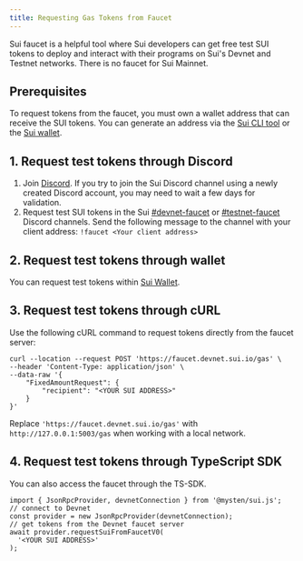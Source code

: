 ```yaml
---
title: Requesting Gas Tokens from Faucet
---
```


Sui faucet is a helpful tool where Sui developers can get free test SUI tokens to deploy and interact with their programs on Sui's Devnet and Testnet networks. There is no faucet for Sui Mainnet.

## Prerequisites

To request tokens from the faucet, you must own a wallet address that can receive the SUI tokens. You can generate an address via the [Sui CLI tool](../build/cli-client.md#active-address) or the [Sui wallet](https://github.com/MystenLabs/mysten-app-docs/blob/main/mysten-sui-wallet.md).

## 1. Request test tokens through Discord

1. Join [Discord](https://discord.gg/sui).
   If you try to join the Sui Discord channel using a newly created Discord account, you may need to wait a few days for validation.
1. Request test SUI tokens in the Sui [#devnet-faucet](https://discord.com/channels/916379725201563759/971488439931392130) or [#testnet-faucet](https://discord.com/channels/916379725201563759/1037811694564560966) Discord channels. Send the following message to the channel with your client address:
   `!faucet <Your client address>`

## 2. Request test tokens through wallet

You can request test tokens within [Sui Wallet](https://github.com/MystenLabs/mysten-app-docs/blob/main/mysten-sui-wallet.md#add-sui-tokens-to-your-sui-wallet).

## 3. Request test tokens through cURL

Use the following cURL command to request tokens directly from the faucet server:

```
curl --location --request POST 'https://faucet.devnet.sui.io/gas' \
--header 'Content-Type: application/json' \
--data-raw '{
    "FixedAmountRequest": {
        "recipient": "<YOUR SUI ADDRESS>"
    }
}'
```

Replace `'https://faucet.devnet.sui.io/gas'` with `http://127.0.0.1:5003/gas` when working with a local network.

## 4. Request test tokens through TypeScript SDK

You can also access the faucet through the TS-SDK.

```
import { JsonRpcProvider, devnetConnection } from '@mysten/sui.js';
// connect to Devnet
const provider = new JsonRpcProvider(devnetConnection);
// get tokens from the Devnet faucet server
await provider.requestSuiFromFaucetV0(
  '<YOUR SUI ADDRESS>'
);
```
